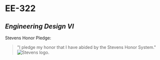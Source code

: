 # **EE-322**
## _Engineering Design VI_
Stevens Honor Pledge:
> "I pledge my honor that I have abided by the Stevens Honor System."
![Stevens logo.](https://i.pinimg.com/originals/65/67/3d/65673df00a2c8a0e8cbeb68abb7174e4.png)
